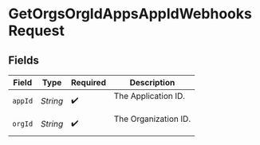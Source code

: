 # GetOrgsOrgIdAppsAppIdWebhooksRequest


## Fields

| Field                  | Type                   | Required               | Description            |
| ---------------------- | ---------------------- | ---------------------- | ---------------------- |
| `appId`                | *String*               | :heavy_check_mark:     | The Application ID.<br/><br/> |
| `orgId`                | *String*               | :heavy_check_mark:     | The Organization ID.<br/><br/> |